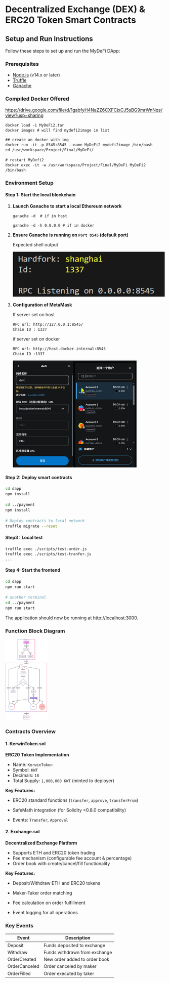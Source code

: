 # Decentralized Exchange (DEX) & ERC20 Token Smart Contracts

## Setup and Run Instructions

Follow these steps to set up and run the MyDeFi DApp:

### Prerequisites
- [Node.js](https://nodejs.org/) (v14.x or later)
- [Truffle](https://www.trufflesuite.com/truffle)
- [Ganache](https://www.trufflesuite.com/ganache)

### Compiled Docker Offered

https://drive.google.com/file/d/1gabfyH4NaZZ6CXFCjxCJ5sBG9mrWnNqs/view?usp=sharing


```shell
docker load -i MyDeFi2.tar
docker images # will find mydefi2image in list
```

```shell
## create an docker with img
docker run -it -p 8545:8545 --name MyDeFi2 mydefi2image /bin/bash
cd /usr/workspace/Project/Final/MyDeFi/

# restart MyDefi2
docker exec -it -w /usr/workspace/Project/Final/MyDeFi MyDeFi2 /bin/bash
```

### Environment Setup

#### Step 1: Start the local blockchain

1. **Launch Ganache to start a local Ethereum network**

   ```shell
   ganache -d  # if in host
   ```

   ```shell
   ganache -d -h 0.0.0.0 # if in docker 
   ```

   

2. **Ensure Ganache is running on `Port 8545` (default port)**

   Expected shell output 

   ![image-20250413223701357](.\img\image-20250413223701357.png)

   

3. **Configuration of MetaMask**

   If server set on host 

   ```shell
   RPC url: http://127.0.0.1:8545/
   Chain ID : 1337
   ```

   if server set on docker

   ```shell
   RPC url: http://host.docker.internal:8545
   Chain ID :1337
   ```

   ​                                   <img src=".\img\image-20250413224534163.png" alt="image-20250413224534163" style="zoom:33%;" /><img src=".\img\image-20250413224412965.png" alt="image-20250413224412965" style="zoom:33%;" />

#### Step 2: Deploy smart contracts

```bash
cd dapp
npm install

cd ../payment
npm install

# Deploy contracts to local network
truffle migrate --reset
```

#### Step3 : Local test

```shell
truffle exec ./scripts/test-order.js
truffle exec ./scripts/test-tranfer.js
...
```

#### Step 4: Start the frontend

```bash
cd dapp
npm run start

# another terminal
cd ../payment
npm run start
```

The application should now be running at [http://localhost:3000](http://localhost:3000).



### Function Block Diagram

<img src=".\img\006fcabf9bb632dd64801f634e738cf.png" alt="006fcabf9bb632dd64801f634e738cf" style="zoom: 25%;" />

### Contracts Overview

#### 1. KerwinToken.sol

**ERC20 Token Implementation**

- Name: `KerwinToken`
- Symbol: `KWT`
- Decimals: `18`
- Total Supply: `1,000,000 KWT` (minted to deployer)

**Key Features:**

- ERC20 standard functions (`transfer`, `approve`, `transferFrom`)

- SafeMath integration (for Solidity <0.8.0 compatibility)

- Events: `Transfer`, `Approval`

  

#### 2. Exchange.sol

**Decentralized Exchange Platform**

- Supports ETH and ERC20 token trading
- Fee mechanism (configurable fee account & percentage)
- Order book with create/cancel/fill functionality

**Key Features:**

- Deposit/Withdraw ETH and ERC20 tokens

- Maker-Taker order matching

- Fee calculation on order fulfillment

- Event logging for all operations

  

### Key Events

| Event         | Description                   |
| ------------- | ----------------------------- |
| Deposit       | Funds deposited to exchange   |
| Withdraw      | Funds withdrawn from exchange |
| OrderCreated  | New order added to order book |
| OrderCanceled | Order canceled by maker       |
| OrderFilled   | Order executed by taker       |

